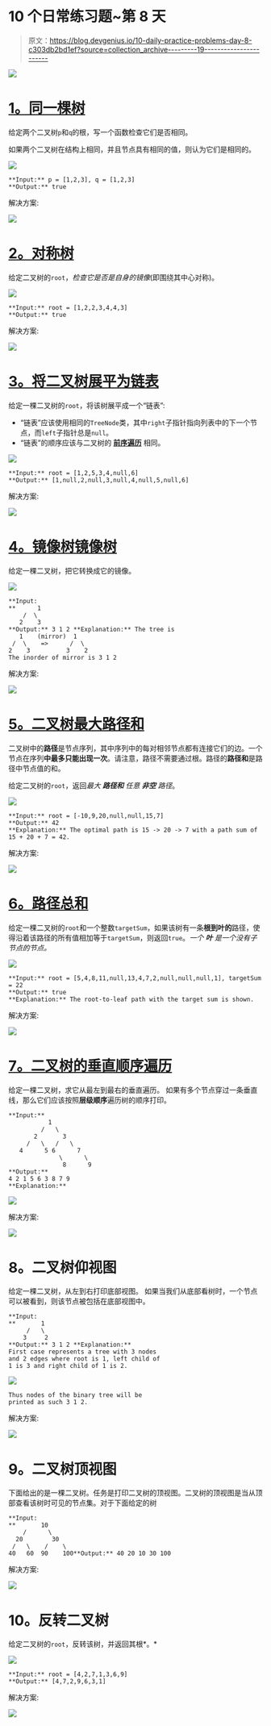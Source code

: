 # 10 个日常练习题~第 8 天

> 原文：<https://blog.devgenius.io/10-daily-practice-problems-day-8-c303db2bd1ef?source=collection_archive---------19----------------------->

![](img/852c4fb7ec099007609c9af851efa461.png)

# [1。同一棵树](https://leetcode.com/problems/same-tree/)

给定两个二叉树`p`和`q`的根，写一个函数检查它们是否相同。

如果两个二叉树在结构上相同，并且节点具有相同的值，则认为它们是相同的。

![](img/bd0cc849717702bc0341cba83ad0b3fc.png)

```
**Input:** p = [1,2,3], q = [1,2,3]
**Output:** true
```

解决方案:

![](img/7fc544fa26f5c9a80e4dd5b391d59362.png)

# [2。对称树](https://leetcode.com/problems/symmetric-tree/)

给定二叉树的`root`，*检查它是否是自身的镜像*(即围绕其中心对称)。

![](img/ad6ae87cfd84bdd915373f95ac63da06.png)

```
**Input:** root = [1,2,2,3,4,4,3]
**Output:** true
```

解决方案:

![](img/ebf42be2df7f7557d5f84400bedfc406.png)

# [3。将二叉树展平为链表](https://leetcode.com/problems/flatten-binary-tree-to-linked-list/)

给定一棵二叉树的`root`，将该树展平成一个“链表”:

*   “链表”应该使用相同的`TreeNode`类，其中`right`子指针指向列表中的下一个节点，而`left`子指针总是`null`。
*   “链表”的顺序应该与二叉树的 [**前序遍历**](https://en.wikipedia.org/wiki/Tree_traversal#Pre-order,_NLR) 相同。

![](img/3da44d674bef4de04d5a1a64b74edbc1.png)

```
**Input:** root = [1,2,5,3,4,null,6]
**Output:** [1,null,2,null,3,null,4,null,5,null,6]
```

解决方案:

![](img/3548af0251e5137bc10873588018fc83.png)

# [4。**镜像树**镜像树](https://practice.geeksforgeeks.org/problems/mirror-tree/1)

给定一棵二叉树，把它转换成它的镜像。

![](img/ec8f63537315f2bac0931d17441c62dd.png)

```
**Input:
**      1
    /  \
   2    3
**Output:** 3 1 2 **Explanation:** The tree is
   1    (mirror)  1
 /  \    =>      /  \
2    3          3    2
The inorder of mirror is 3 1 2
```

解决方案:

![](img/98e9bc4d8bbd9438e4514a963da13fb7.png)

# [5。二叉树最大路径和](https://leetcode.com/problems/binary-tree-maximum-path-sum/)

二叉树中的**路径**是节点序列，其中序列中的每对相邻节点都有连接它们的边。一个节点在序列**中最多只能出现一次**。请注意，路径不需要通过根。路径的**路径和**是路径中节点值的和。

给定二叉树的`root`，返回*最大* ***路径和*** *任意* ***非空*** *路径*。

![](img/6d27f6dc31c10d5dd4180b58b49fb36a.png)

```
**Input:** root = [-10,9,20,null,null,15,7]
**Output:** 42
**Explanation:** The optimal path is 15 -> 20 -> 7 with a path sum of 15 + 20 + 7 = 42.
```

解决方案:

![](img/56735ea8d77e2eec1daaf2591fda5d76.png)

# [6。路径总和](https://leetcode.com/problems/path-sum/)

给定一棵二叉树的`root`和一个整数`targetSum`，如果该树有一条**根到叶的**路径，使得沿着该路径的所有值相加等于`targetSum`，则返回`true`。*一个* ***叶*** *是一个没有子节点的节点。*

![](img/f858f91ed3d0a156b37dcc9cc278b8d0.png)

```
**Input:** root = [5,4,8,11,null,13,4,7,2,null,null,null,1], targetSum = 22
**Output:** true
**Explanation:** The root-to-leaf path with the target sum is shown.
```

解决方案:

![](img/7990cfb0184ba92613a040c59491c5c1.png)

# [7。二叉树的垂直顺序遍历](https://practice.geeksforgeeks.org/problems/print-a-binary-tree-in-vertical-order/1)

给定一棵二叉树，求它从最左到最右的垂直遍历。
如果有多个节点穿过一条垂直线，那么它们应该按照**层级顺序**遍历树的顺序打印。

```
**Input:**
           1
         /   \
       2       3
     /   \   /   \
   4      5 6      7
              \      \
               8      9           
**Output:** 
4 2 1 5 6 3 8 7 9 
**Explanation:**
```

![](img/746780336d7290598286d92a1e10c5ff.png)

解决方案:

![](img/7a7bbf0b394ef5a5d0a402a5b53476a0.png)

# 8。**二叉树**仰视图

给定一棵二叉树，从左到右打印底部视图。
如果当我们从底部看树时，一个节点可以被看到，则该节点被包括在底部视图中。

```
**Input:
**       1
     /   \
    3     2
**Output:** 3 1 2 **Explanation:**
First case represents a tree with 3 nodes
and 2 edges where root is 1, left child of
1 is 3 and right child of 1 is 2.
```

![](img/e83ddb9e731c273bb021522c43be4540.png)

```
Thus nodes of the binary tree will be
printed as such 3 1 2.
```

解决方案:

![](img/c39b49df97d0b6f849374b21d9b30c3d.png)

# 9。**二叉树**顶视图

下面给出的是一棵二叉树。任务是打印二叉树的顶视图。二叉树的顶视图是当从顶部查看该树时可见的节点集。对于下面给定的树

```
**Input:
**       10
    /      \
  20        30
 /   \    /    \
40   60  90    100**Output:** 40 20 10 30 100
```

解决方案:

![](img/c21758545eedca595a1db8c45a71910b.png)

# 10。**反转二叉树**

给定二叉树的`root`，反转该树，并返回其根*。*

![](img/77fa9f5ed0b15b4eafc5c2649d5bc59f.png)

```
**Input:** root = [4,2,7,1,3,6,9]
**Output:** [4,7,2,9,6,3,1]
```

解决方案:

![](img/e42baa61cbd03acf193964d616a718f7.png)
